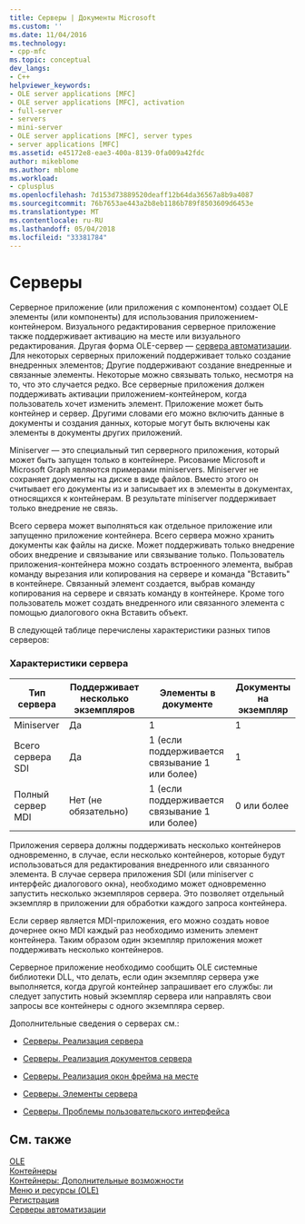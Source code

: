```yaml
---
title: Серверы | Документы Microsoft
ms.custom: ''
ms.date: 11/04/2016
ms.technology:
- cpp-mfc
ms.topic: conceptual
dev_langs:
- C++
helpviewer_keywords:
- OLE server applications [MFC]
- OLE server applications [MFC], activation
- full-server
- servers
- mini-server
- OLE server applications [MFC], server types
- server applications [MFC]
ms.assetid: e45172e8-eae3-400a-8139-0fa009a42fdc
author: mikeblome
ms.author: mblome
ms.workload:
- cplusplus
ms.openlocfilehash: 7d153d73889520deaff12b64da36567a8b9a4087
ms.sourcegitcommit: 76b7653ae443a2b8eb1186b789f8503609d6453e
ms.translationtype: MT
ms.contentlocale: ru-RU
ms.lasthandoff: 05/04/2018
ms.locfileid: "33381784"
---
```

# <a name="servers"></a>Серверы
Серверное приложение (или приложения с компонентом) создает OLE элементы (или компоненты) для использования приложением-контейнером. Визуального редактирования серверное приложение также поддерживает активацию на месте или визуального редактирования. Другая форма OLE-сервер — [сервера автоматизации](../mfc/automation-servers.md). Для некоторых серверных приложений поддерживает только создание внедренных элементов; Другие поддерживают создание внедренные и связанные элементы. Некоторые можно связывать только, несмотря на то, что это случается редко. Все серверные приложения должен поддерживать активации приложением-контейнером, когда пользователь хочет изменить элемент. Приложение может быть контейнер и сервер. Другими словами его можно включить данные в документы и создания данных, которые могут быть включены как элементы в документы других приложений.  
  
 Miniserver — это специальный тип серверного приложения, который может быть запущен только в контейнере. Рисование Microsoft и Microsoft Graph являются примерами miniservers. Miniserver не сохраняет документы на диске в виде файлов. Вместо этого он считывает его документы из и записывает их в элементы в документах, относящихся к контейнерам. В результате miniserver поддерживает только внедрение не связь.  
  
 Всего сервера может выполняться как отдельное приложение или запущенно приложение контейнера. Всего сервера можно хранить документы как файлы на диске. Может поддерживать только внедрение обоих внедрение и связывание или связывание только. Пользователь приложения-контейнера можно создать встроенного элемента, выбрав команду вырезания или копирования на сервере и команда "Вставить" в контейнере. Связанный элемент создается, выбрав команду копирования на сервере и связать команду в контейнере. Кроме того пользователь может создать внедренного или связанного элемента с помощью диалогового окна Вставить объект.  
  
 В следующей таблице перечислены характеристики разных типов серверов:  
  
### <a name="server-characteristics"></a>Характеристики сервера  
  
|Тип сервера|Поддерживает несколько экземпляров|Элементы в документе|Документы на экземпляр|  
|--------------------|---------------------------------|------------------------|----------------------------|  
|Miniserver|Да|1|1|  
|Всего сервера SDI|Да|1 (если поддерживается связывание 1 или более)|1|  
|Полный сервер MDI|Нет (не обязательно)|1 (если поддерживается связывание 1 или более)|0 или более|  
  
 Приложения сервера должны поддерживать несколько контейнеров одновременно, в случае, если несколько контейнеров, которые будут использоваться для редактирования внедренного или связанного элемента. В случае сервера приложения SDI (или miniserver с интерфейс диалогового окна), необходимо может одновременно запустить несколько экземпляров сервера. Это позволяет отдельный экземпляр в приложении для обработки каждого запроса контейнера.  
  
 Если сервер является MDI-приложения, его можно создать новое дочернее окно MDI каждый раз необходимо изменить элемент контейнера. Таким образом один экземпляр приложения может поддерживать несколько контейнеров.  
  
 Серверное приложение необходимо сообщить OLE системные библиотеки DLL, что делать, если один экземпляр сервера уже выполняется, когда другой контейнер запрашивает его службы: ли следует запустить новый экземпляр сервера или направлять свои запросы все контейнеры с одного экземпляра сервер.  
  
 Дополнительные сведения о серверах см.:  
  
-   [Серверы. Реализация сервера](../mfc/servers-implementing-a-server.md)  
  
-   [Серверы. Реализация документов сервера](../mfc/servers-implementing-server-documents.md)  
  
-   [Серверы. Реализация окон фрейма на месте](../mfc/servers-implementing-in-place-frame-windows.md)  
  
-   [Серверы. Элементы сервера](../mfc/servers-server-items.md)  
  
-   [Серверы. Проблемы пользовательского интерфейса](../mfc/servers-user-interface-issues.md)  
  
## <a name="see-also"></a>См. также  
 [OLE](../mfc/ole-in-mfc.md)   
 [Контейнеры](../mfc/containers.md)   
 [Контейнеры: Дополнительные возможности](../mfc/containers-advanced-features.md)   
 [Меню и ресурсы (OLE)](../mfc/menus-and-resources-ole.md)   
 [Регистрация](../mfc/registration.md)   
 [Серверы автоматизации](../mfc/automation-servers.md)

